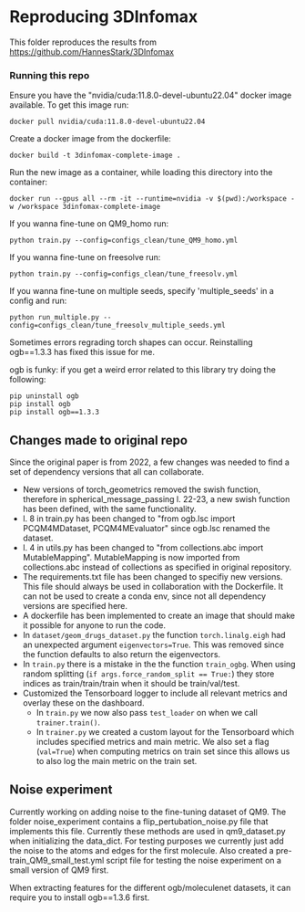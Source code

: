 # Reproducing 3DInfomax
This folder reproduces the results from https://github.com/HannesStark/3DInfomax

### Running this repo
Ensure you have the "nvidia/cuda:11.8.0-devel-ubuntu22.04" docker image available. To get this image run:

    docker pull nvidia/cuda:11.8.0-devel-ubuntu22.04
Create a docker image from the dockerfile:
    
    docker build -t 3dinfomax-complete-image .
Run the new image as a container, while loading this directory into the container:

    docker run --gpus all --rm -it --runtime=nvidia -v $(pwd):/workspace -w /workspace 3dinfomax-complete-image

If you wanna fine-tune on QM9_homo run:

    python train.py --config=configs_clean/tune_QM9_homo.yml
If you wanna fine-tune on freesolve run:

    python train.py --config=configs_clean/tune_freesolv.yml

If you wanna fine-tune on multiple seeds, specify 'multiple_seeds' in a config and run:
    
    python run_multiple.py --config=configs_clean/tune_freesolv_multiple_seeds.yml

Sometimes errors regrading torch shapes can occur. Reinstalling ogb==1.3.3 has fixed this issue for me.

ogb is funky: if you get a weird error related to this library try doing the following:

    pip uninstall ogb
    pip install ogb
    pip install ogb==1.3.3

## Changes made to original repo
Since the original paper is from 2022, a few changes was needed to find a set of dependency versions that all can collaborate.

* New versions of torch_geometrics removed the swish function, therefore in spherical_message_passing l. 22-23, a new swish function has been defined, with the same functionality.
* l. 8 in train.py has been changed to "from ogb.lsc import PCQM4MDataset, PCQM4MEvaluator" since ogb.lsc renamed the dataset. 
* l. 4 in utils.py has been changed to "from collections.abc import MutableMapping". MutableMapping is now imported from collections.abc instead of collections as specified in original repository.
* The requirements.txt file has been changed to specifiy new versions. This file should always be used in collaboration with the Dockerfile. It can not be used to create a conda env, since not all dependency versions are specified here. 
* A dockerfile has been implemented to create an image that should make it possible for anyone to run the code.
* In `dataset/geom_drugs_dataset.py` the function `torch.linalg.eigh` had an unexpected argument `eigenvectors=True`. This was removed since the function defaults to also return the eigenvectors.
* In `train.py` there is a mistake in the the function `train_ogbg`. When using random splitting (`if args.force_random_split == True:`) they store indices as train/train/train when it should be train/val/test.
* Customized the Tensorboard logger to include all relevant metrics and overlay these on the dashboard. 
    * In `train.py` we now also pass `test_loader` on when we call `trainer.train()`.
    * In `trainer.py` we created a custom layout for the Tensorboard which includes specified metrics and main metric. We also set a flag (`val=True`) when computing metrics on train set since this allows us to also log the main metric on the train set.


## Noise experiment 
Currently working on adding noise to the fine-tuning dataset of QM9. The folder noise_experiment contains a flip_pertubation_noise.py file that implements this file. Currently these methods are used in qm9_dataset.py when initializing the data_dict. For testing purposes we currently just add the noise to the atoms and edges for the first molecule.
Also created a pre-train_QM9_small_test.yml script file for testing the noise experiment on a small version of QM9 first. 

When extracting features for the different ogb/moleculenet datasets, it can require you to install ogb==1.3.6 first.